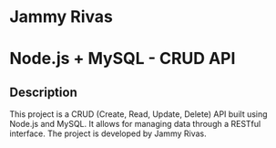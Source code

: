 # Jammy Rivas
# Node.js + MySQL - CRUD API

## Description
This project is a CRUD (Create, Read, Update, Delete) API built using Node.js and MySQL. It allows for managing data through a RESTful interface. The project is developed by Jammy Rivas.
